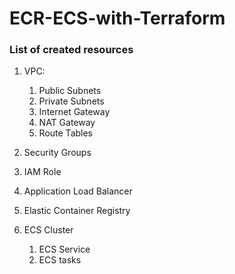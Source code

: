 # ECR-ECS-with-Terraform


### List of created resources

1. VPC:
   1. Public Subnets
   2. Private Subnets
   3. Internet Gateway
   4. NAT Gateway
   5. Route Tables

2. Security Groups
3. IAM Role
4. Application Load Balancer
5. Elastic Container Registry
6. ECS Cluster
   1. ECS Service
   2. ECS tasks

